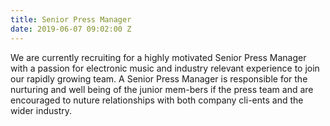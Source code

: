 ```yaml
---
title: Senior Press Manager
date: 2019-06-07 09:02:00 Z
---
```


We are currently recruiting for a highly motivated Senior Press Manager with a passion for electronic music and industry relevant experience to join our rapidly growing team. 
A Senior Press Manager is responsible for the nurturing and well being of the junior mem-bers if the press team and are encouraged to nuture relationships with both company cli-ents and the wider industry. 
